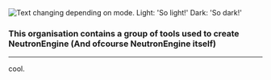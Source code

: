 <picture>
  <source media="(prefers-color-scheme: dark)" srcset="https://user-images.githubusercontent.com/62200778/208476348-dcfcc1a5-8d36-46f9-8374-351ea97a625b.png">
  <img alt="Text changing depending on mode. Light: 'So light!' Dark: 'So dark!'" src="https://user-images.githubusercontent.com/62200778/208476275-82d15677-24b2-47fc-8739-dc66e57e7fa9.png">
</picture>

### This organisation contains a group of tools used to create NeutronEngine (And ofcourse NeutronEngine itself)

---

cool.


